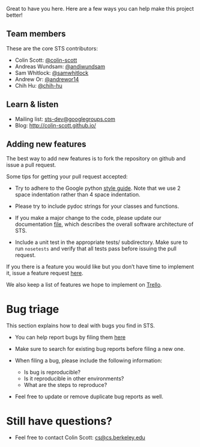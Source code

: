 Great to have you here. Here are a few ways you can help make this project better!

## Team members

These are the core STS contributors:

* Colin Scott: [@colin-scott](http://github.com/colin-scott)
* Andreas Wundsam: [@andiwundsam](http://github.com/andiwundsam)
* Sam Whitlock: [@samwhitlock](http://github.com/samwhitlock)
* Andrew Or: [@andrewor14](http://github.com/andrewor14)
* Chih Hu: [@chih-hu](https://github.com/chih-hu)

## Learn & listen

* Mailing list: sts-dev@googlegroups.com
* Blog: http://colin-scott.github.io/

## Adding new features

The best way to add new features is to fork the repository on github and issue a pull
request.

Some tips for getting your pull request accepted:

* Try to adhere to the Google python [style guide](http://google-styleguide.googlecode.com/svn/trunk/pyguide.html).
  Note that we use 2 space indentation rather than 4 space indentation.

* Please try to include pydoc strings for your classes and functions.

* If you make a major change to the code, please update our documentation
  [file](https://github.com/ucb-sts/sts/blob/master/DOCUMENTATION.md), which describes
  the overall software architecture of STS.

* Include a unit test in the appropriate tests/ subdirectory. Make sure to run
 `nosetests` and verify that all tests pass before issuing the pull request.

If you there is a feature you would like but you don’t have time to implement
it, issue a feature request [here](http://github.com/ucb-sts/sts/issues).

We also keep a list of features we hope to implement on
[Trello](https://trello.com/board/sts/4f44384523d39fc2042fa672).

# Bug triage

This section explains how to deal with bugs you find in STS.

* You can help report bugs by filing them [here](http://github.com/ucb-sts/sts/issues)
* Make sure to search for existing bug reports before filing a new one.
* When filing a bug, please include the following information:
  - Is bug is reproducible?
  - Is it reproducible in other environments?
  - What are the steps to reproduce?

* Feel free to update or remove duplicate bug reports as well.

# Still have questions?

* Feel free to contact Colin Scott: cs@cs.berkeley.edu
